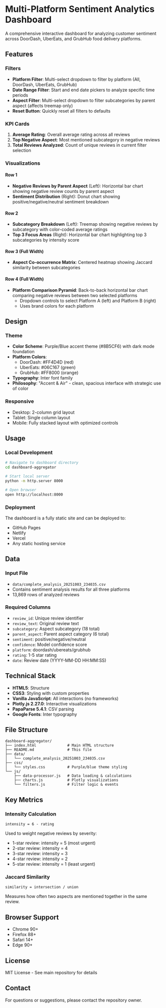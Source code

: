 # Multi-Platform Sentiment Analytics Dashboard

A comprehensive interactive dashboard for analyzing customer sentiment across DoorDash, UberEats, and GrubHub food delivery platforms.

## Features

### Filters
- **Platform Filter**: Multi-select dropdown to filter by platform (All, DoorDash, UberEats, GrubHub)
- **Date Range Filter**: Start and end date pickers to analyze specific time periods
- **Aspect Filter**: Multi-select dropdown to filter subcategories by parent aspect (affects treemap only)
- **Reset Button**: Quickly reset all filters to defaults

### KPI Cards
1. **Average Rating**: Overall average rating across all reviews
2. **Top Negative Aspect**: Most mentioned subcategory in negative reviews
3. **Total Reviews Analyzed**: Count of unique reviews in current filter selection

### Visualizations

#### Row 1
- **Negative Reviews by Parent Aspect** (Left): Horizontal bar chart showing negative review counts by parent aspect
- **Sentiment Distribution** (Right): Donut chart showing positive/negative/neutral sentiment breakdown

#### Row 2
- **Subcategory Breakdown** (Left): Treemap showing negative reviews by subcategory with color-coded average ratings
- **Top 3 Focus Areas** (Right): Horizontal bar chart highlighting top 3 subcategories by intensity score

#### Row 3 (Full Width)
- **Aspect Co-occurrence Matrix**: Centered heatmap showing Jaccard similarity between subcategories

#### Row 4 (Full Width)
- **Platform Comparison Pyramid**: Back-to-back horizontal bar chart comparing negative reviews between two selected platforms
  - Dropdown controls to select Platform A (left) and Platform B (right)
  - Uses brand colors for each platform

## Design

### Theme
- **Color Scheme**: Purple/Blue accent theme (#8B5CF6) with dark mode foundation
- **Platform Colors**:
  - DoorDash: #FF4D4D (red)
  - UberEats: #06C167 (green)
  - GrubHub: #FF8000 (orange)
- **Typography**: Inter font family
- **Philosophy**: "Accent & Air" - clean, spacious interface with strategic use of color

### Responsive
- Desktop: 2-column grid layout
- Tablet: Single column layout
- Mobile: Fully stacked layout with optimized controls

## Usage

### Local Development
```bash
# Navigate to dashboard directory
cd dashboard-aggregator

# Start local server
python -m http.server 8000

# Open browser
open http://localhost:8000
```

### Deployment
The dashboard is a fully static site and can be deployed to:
- GitHub Pages
- Netlify
- Vercel
- Any static hosting service

## Data

### Input File
- `data/complete_analysis_20251003_234035.csv`
- Contains sentiment analysis results for all three platforms
- 13,869 rows of analyzed reviews

### Required Columns
- `review_id`: Unique review identifier
- `review_text`: Original review text
- `subcategory`: Aspect subcategory (18 total)
- `parent_aspect`: Parent aspect category (6 total)
- `sentiment`: positive/negative/neutral
- `confidence`: Model confidence score
- `platform`: doordash/ubereats/grubhub
- `rating`: 1-5 star rating
- `date`: Review date (YYYY-MM-DD HH:MM:SS)

## Technical Stack

- **HTML5**: Structure
- **CSS3**: Styling with custom properties
- **Vanilla JavaScript**: All interactions (no frameworks)
- **Plotly.js 2.27.0**: Interactive visualizations
- **PapaParse 5.4.1**: CSV parsing
- **Google Fonts**: Inter typography

## File Structure

```
dashboard-aggregator/
├── index.html              # Main HTML structure
├── README.md               # This file
├── data/
│   └── complete_analysis_20251003_234035.csv
├── css/
│   └── styles.css          # Purple/blue theme styling
└── js/
    ├── data-processor.js   # Data loading & calculations
    ├── charts.js           # Plotly visualizations
    └── filters.js          # Filter logic & events
```

## Key Metrics

### Intensity Calculation
```
intensity = 6 - rating
```
Used to weight negative reviews by severity:
- 1-star review: intensity = 5 (most urgent)
- 2-star review: intensity = 4
- 3-star review: intensity = 3
- 4-star review: intensity = 2
- 5-star review: intensity = 1 (least urgent)

### Jaccard Similarity
```
similarity = intersection / union
```
Measures how often two aspects are mentioned together in the same review.

## Browser Support

- Chrome 90+
- Firefox 88+
- Safari 14+
- Edge 90+

## License

MIT License - See main repository for details

## Contact

For questions or suggestions, please contact the repository owner.
